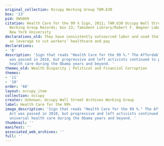 ```yaml
---
original_collection: Occupy Working Group TAM.630
box: '23'
pid: OWS069
citation: Health Care for the 99 % Sign, 2011; TAM.630 Occupy Wall Street Archives
  Working Group Records; box 23; Tamiment Library/Robert F. Wagner Labor Archives,
  New York University
declarations_old: They have consistently outsourced labor and used that outsourcing
  as leverage to cut workers’ healthcare and pay
declarations:
- '8'
description: 'Sign that reads "Health Care for the 99 %." The Affordable Care Act
  was passed in 2010, but progressive and left activists continued to push for universal
  health care during the Obama years and beyond. '
themes_old: Wealth Disparity | Political and Financial Corruption
themes:
- '11'
- '10'
order: '68'
layout: occupy_item
collection: occupy
creator: Unknown; Occupy Wall Street Archives Working Group
label: Health Care for the 99%
image_description: 'Sign that reads "Health Care for the 99 %." The Affordable Care
  Act was passed in 2010, but progressive and left activists continued to push for
  universal health care during the Obama years and beyond. '
thumbnail: ''
manifest: ''
associated_web_archives: ''
full: ''
---
```

